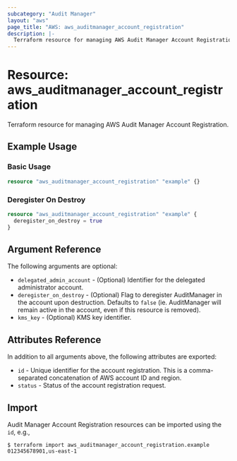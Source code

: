 ```yaml
---
subcategory: "Audit Manager"
layout: "aws"
page_title: "AWS: aws_auditmanager_account_registration"
description: |-
  Terraform resource for managing AWS Audit Manager Account Registration.
---
```


# Resource: aws_auditmanager_account_registration

Terraform resource for managing AWS Audit Manager Account Registration.

## Example Usage

### Basic Usage

```terraform
resource "aws_auditmanager_account_registration" "example" {}
```

### Deregister On Destroy

```terraform
resource "aws_auditmanager_account_registration" "example" {
  deregister_on_destroy = true
}
```

## Argument Reference

The following arguments are optional:

* `delegated_admin_account` - (Optional) Identifier for the delegated administrator account.
* `deregister_on_destroy` - (Optional) Flag to deregister AuditManager in the account upon destruction. Defaults to `false` (ie. AuditManager will remain active in the account, even if this resource is removed).
* `kms_key` - (Optional) KMS key identifier.

## Attributes Reference

In addition to all arguments above, the following attributes are exported:

* `id` - Unique identifier for the account registration. This is a comma-separated concatenation of AWS account ID and region.
* `status` - Status of the account registration request.

## Import

Audit Manager Account Registration resources can be imported using the `id`, e.g.,

```
$ terraform import aws_auditmanager_account_registration.example 012345678901,us-east-1
```
